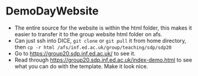 # DemoDayWebsite

- The entire source for the website is within the html folder, this makes it easier to transfer it to the group website html folder on afs.
- Can just ssh into DICE, `git clone` or `git pull` it from home directory, then `cp -r html /afs/inf.ed.ac.uk/group/teaching/sdp/sdp20`
- Go to https://group20.sdp.inf.ed.ac.uk/ to see it.
- Read through https://group20.sdp.inf.ed.ac.uk/index-demo.html to see what you can do with the template. Make it look nice.
